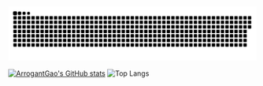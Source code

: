 <picture>
<source media="(prefers-color-scheme: dark)" srcset="https://raw.githubusercontent.com/ArrogantGao/ArrogantGao/output/github-contribution-grid-snake-dark.svg">
<source media="(prefers-color-scheme: light)" srcset="https://raw.githubusercontent.com/ArrogantGao/ArrogantGao/output/github-contribution-grid-snake.svg">
<img alt="github contribution grid snake animation" src="https://raw.githubusercontent.com/ArrogantGao/ArrogantGao/output/github-contribution-grid-snake.svg">
</picture>

[![ArrogantGao's GitHub stats](https://github-readme-stats-one-bice.vercel.app/api?username=ArrogantGao&theme=dracula&show_icons=true&include_all_commits=true&role=OWNER,ORGANIZATION_MEMBER)](https://b23.tv/iEJTnPp)
![Top Langs](https://github-readme-stats-one-bice.vercel.app/api/top-langs/?username=ArrogantGao&show_icons=true&include_all_commits=true&langs_count=8&layout=compact&theme=dracula&role=OWNER,ORGANIZATION_MEMBER)
